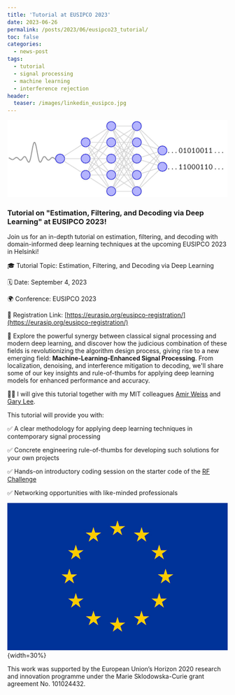 ```yaml
---
title: 'Tutorial at EUSIPCO 2023'
date: 2023-06-26
permalink: /posts/2023/06/eusipco23_tutorial/
toc: false
categories:
  - news-post
tags:
  - tutorial
  - signal processing
  - machine learning
  - interference rejection
header:
  teaser: /images/linkedin_eusipco.jpg
---
```


![EUSIPCO 2023 TUTORIAL](/images/linkedin_eusipco.jpg)

### Tutorial on "Estimation, Filtering, and Decoding via Deep Learning" at EUSIPCO 2023!

Join us for an in-depth tutorial on estimation, filtering, and decoding with domain-informed deep learning techniques at the upcoming EUSIPCO 2023 in Helsinki!

🎓 Tutorial Topic: Estimation, Filtering, and Decoding via Deep Learning

🗓 Date: September 4, 2023

🌍 Conference: EUSIPCO 2023

🔗 Registration Link: [https://eurasip.org/eusipco-registration/](https://eurasip.org/eusipco-registration/)

🔎 Explore the powerful synergy between classical signal processing and modern deep learning, and discover how the judicious combination of these fields is revolutionizing the algorithm design process, giving rise to a new emerging field: **Machine-Learning-Enhanced Signal Processing**. From localization, denoising, and interference mitigation to decoding, we'll share some of our key insights and rule-of-thumbs for applying deep learning models for enhanced performance and accuracy.

👨‍🏫 I will give this tutorial together with my MIT colleagues [Amir Weiss](https://www.weissamir.com/) and [Gary Lee](https://www.linkedin.com/in/garyleecf/).

This tutorial will provide you with:

✅ A clear methodology for applying deep learning techniques in contemporary signal processing

✅ Concrete engineering rule-of-thumbs for developing such solutions for your own projects

✅ Hands-on introductory coding session on the starter code of the [RF Challenge](https://rfchallenge.mit.edu/)

✅ Networking opportunities with like-minded professionals

![EU flag](/images/flag_yellow_low.jpeg){width=30%}


This work was supported by the European Union’s Horizon 2020 research and innovation programme under the Marie Sklodowska-Curie grant agreement No. 101024432.